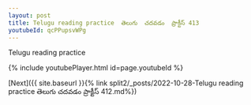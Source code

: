 ```yaml
---
layout: post
title: Telugu reading practice  తెలుగు  చదవడం  ప్రాక్టీస్ 413
youtubeId: qcPPupsvWPg
---
```

 
 
Telugu reading practice
 
 
 
 
 


{% include youtubePlayer.html id=page.youtubeId %}
 
[Next]({{ site.baseurl }}{% link  split2/_posts/2022-10-28-Telugu reading practice  తెలుగు  చదవడం  ప్రాక్టీస్ 412.md%})
 
